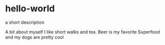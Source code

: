 # hello-world
a short description


A bit about myself
I like short walks and tea. Beer is my favorite Superfood and my dogs are pretty cool
